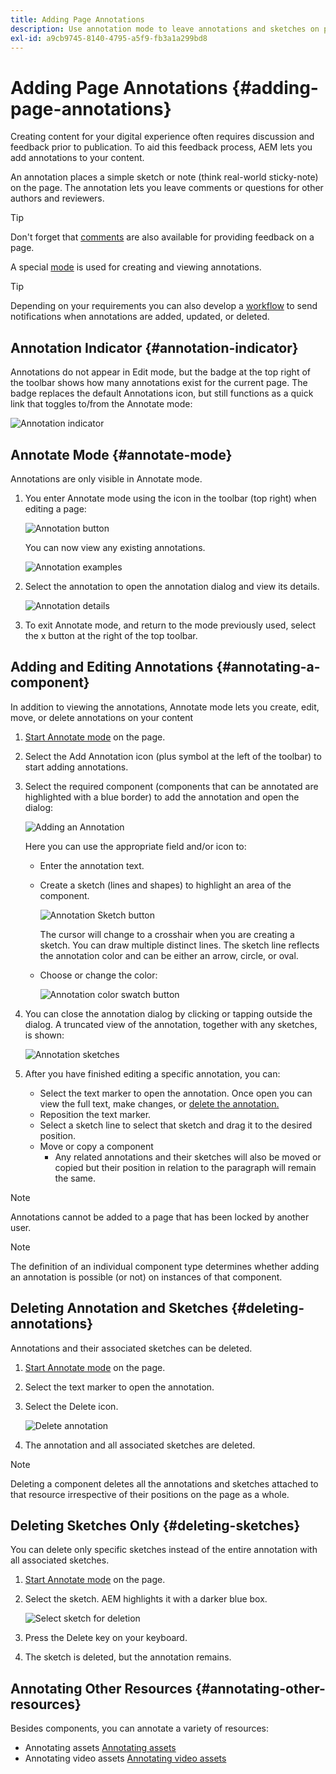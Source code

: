```yaml
---
title: Adding Page Annotations
description: Use annotation mode to leave annotations and sketches on pages as you would use sticky notes to assist your content review process
exl-id: a9cb9745-8140-4795-a5f9-fb3a1a299bd8
---
```

# Adding Page Annotations {#adding-page-annotations}

Creating content for your digital experience often requires discussion and feedback prior to publication. To aid this feedback process, AEM lets you add annotations to your content.

An annotation places a simple sketch or note (think real-world sticky-note) on the page. The annotation lets you leave comments or questions for other authors and reviewers.

>[!TIP]
>
>Don't forget that [comments](/help/sites-cloud/authoring/getting-started/basic-handling.md#timeline) are also available for providing feedback on a page.

A special [mode](/help/sites-cloud/authoring/page-editor/introduction.md#mode-selector) is used for creating and viewing annotations.

>[!TIP]
>
>Depending on your requirements you can also develop a [workflow](/help/sites-cloud/authoring/workflows/overview.md) to send notifications when annotations are added, updated, or deleted.

## Annotation Indicator {#annotation-indicator}

Annotations do not appear in Edit mode, but the badge at the top right of the toolbar shows how many annotations exist for the current page. The badge replaces the default Annotations icon, but still functions as a quick link that toggles to/from the Annotate mode:

![Annotation indicator](/help/sites-cloud/authoring/assets/annotation-indicator.png)

## Annotate Mode {#annotate-mode}

Annotations are only visible in Annotate mode.

1. You enter Annotate mode using the icon in the toolbar (top right) when editing a page:

   ![Annotation button](/help/sites-cloud/authoring/assets/annotations.png)

   You can now view any existing annotations.

   ![Annotation examples](/help/sites-cloud/authoring/assets/annotation-sketches.png)

1. Select the annotation to open the annotation dialog and view its details.

   ![Annotation details](/help/sites-cloud/authoring/assets/annotation-adding.png)

1. To exit Annotate mode, and return to the mode previously used, select the x button at the right of the top toolbar.

## Adding and Editing Annotations {#annotating-a-component}

In addition to viewing the annotations, Annotate mode lets you create, edit, move, or delete annotations on your content

1. [Start Annotate mode](#annotate-mode) on the page.

1. Select the Add Annotation icon (plus symbol at the left of the toolbar) to start adding annotations.

1. Select the required component (components that can be annotated are highlighted with a blue border) to add the annotation and open the dialog:

   ![Adding an Annotation](/help/sites-cloud/authoring/assets/annotation-adding.png)

   Here you can use the appropriate field and/or icon to:

    * Enter the annotation text.
    * Create a sketch (lines and shapes) to highlight an area of the component.

      ![Annotation Sketch button](/help/sites-cloud/authoring/assets/annotation-sketch.png)

      The cursor will change to a crosshair when you are creating a sketch. You can draw multiple distinct lines. The sketch line reflects the annotation color and can be either an arrow, circle, or oval.

    * Choose or change the color:

      ![Annotation color swatch button](/help/sites-cloud/authoring/assets/annotation-color-swatch.png)

1. You can close the annotation dialog by clicking or tapping outside the dialog. A truncated view of the annotation, together with any sketches, is shown:

   ![Annotation sketches](/help/sites-cloud/authoring/assets/annotation-sketches.png)

1. After you have finished editing a specific annotation, you can:

    * Select the text marker to open the annotation. Once open you can view the full text, make changes, or [delete the annotation.](#deleting-annotations)
    * Reposition the text marker.
    * Select a sketch line to select that sketch and drag it to the desired position.
    * Move or copy a component
        * Any related annotations and their sketches will also be moved or copied but their position in relation to the paragraph will remain the same.


>[!NOTE]
>
>Annotations cannot be added to a page that has been locked by another user.

>[!NOTE]
>
>The definition of an individual component type determines whether adding an annotation is possible (or not) on instances of that component.

## Deleting Annotation and Sketches {#deleting-annotations}

Annotations and their associated sketches can be deleted.

1. [Start Annotate mode](#annotate-mode) on the page.

1. Select the text marker to open the annotation.

1. Select the Delete icon.

   ![Delete annotation](/help/sites-cloud/authoring/assets/annotation-delete.png)

1. The annotation and all associated sketches are deleted.

>[!NOTE]
>
>Deleting a component deletes all the annotations and sketches attached to that resource irrespective of their positions on the page as a whole.

## Deleting Sketches Only {#deleting-sketches}

You can delete only specific sketches instead of the entire annotation with all associated sketches.

1. [Start Annotate mode](#annotate-mode) on the page.

1. Select the sketch. AEM highlights it with a darker blue box.

   ![Select sketch for deletion](/help/sites-cloud/authoring/assets/annotation-sketch-delete.png)

1. Press the Delete key on your keyboard.

1. The sketch is deleted, but the annotation remains.

## Annotating Other Resources {#annotating-other-resources}

Besides components, you can annotate a variety of resources:

* Annotating assets [Annotating assets](/help/assets/manage-digital-assets.md#annotating)
* Annotating video assets [Annotating video assets](/help/assets/manage-video-assets.md#annotate-video-assets)
